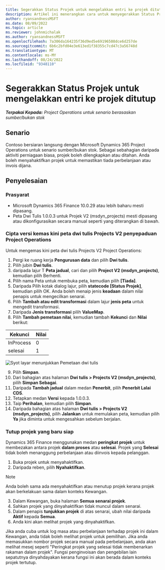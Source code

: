 ```yaml
---
title: Segerakkan Status Projek untuk mengelakkan entri ke projek ditutup
description: Artikel ini menerangkan cara untuk menyegerakkan Status Projek untuk mengelakkan entri terhadap projek tidak aktif atau tertutup.
author: ryansandnessMSFT
ms.date: 08/09/2022
ms.topic: article
ms.reviewer: johnmichalak
ms.author: ryansandnessMSFT
ms.openlocfilehash: 7a306da164235f36d9ed5e69196508dce6d257de
ms.sourcegitcommit: 6b6c2bfd04e3e613ed1f38355c7cd47c3a56748d
ms.translationtype: MT
ms.contentlocale: ms-MY
ms.lasthandoff: 08/24/2022
ms.locfileid: "9348110"
---
```

# <a name="sync-project-status-to-prevent-entry-against-closed-projects"></a>Segerakkan Status Projek untuk mengelakkan entri ke projek ditutup

_**Terpakai Kepada:** Project Operations untuk senario berasaskan sumber/bukan stok_

## <a name="scenario"></a>Senario

Contoso bersiaran langsung dengan Microsoft Dynamics 365 Project Operations untuk senario sumber/bukan stok. Sebagai sebahagian daripada aktiviti perniagaan biasa, projek boleh dilengkapkan atau ditahan. Anda boleh menyahaktifkan projek untuk memastikan tiada perbelanjaan atau invois dijana.

## <a name="solution"></a>Penyelesaian

### <a name="prerequisites"></a>Prasyarat

-   Microsoft Dynamics 365 Finance 10.0.29 atau lebih baharu mesti dipasang.
-   Peta Dwi Tulis 1.0.0.3 untuk Projek V2 (msdyn\_projects) mesti dipasang atau dikonfigurasikan secara manual seperti yang diterangkan di bawah.

### <a name="create-an-updated-version-of-the-project-operations-integration-projects-v2-dual-write-map"></a>Cipta versi kemas kini peta dwi tulis Projects V2 penyepaduan Project Operations

Untuk mengemas kini peta dwi tulis Projects V2 Project Operations:

1. Pergi ke ruang kerja **Pengurusan data** dan pilih **Dwi tulis**.
2. Pilih jubin **Dwi tulis**.
3. daripada lajur T **Peta jadual**, cari dan pilih **Project V2 (msdyn\_projects)**, kemudian pilih Berhenti.
4. Pilih nama Peta untuk membuka peta, kemudian pilih **[Tiada]**.
5. Daripada Pilih kotak dialog lajur, pilih **statecode \[Status Projek\]**, kemudian pilih OK. Anda boleh menaip jenis **keadaan** dalam nilai penapis untuk mengecilkan senarai.
6.  Pilih **Tambah atau edit transformasi** dalam lajur **jenis peta** untuk mengedit transformasi.
7.  Daripada **Jenis transformasi** pilih **ValueMap**.
8.  Pilih **Tambah pemetaan nilai**, kemudian tambah **Kekunci** dan **Nilai** berikut:

   Kekunci       | Nilai 
   ----------|-------
   InProcess | 0     
   selesai | 1     

![Syot layar menunjukkan Pemetaan dwi tulis](media/projectstage-dw-mapping.png)

9. Pilih **Simpan**.
10. Dari bahagian atas halaman **Dwi tulis > Projects V2 (msdyn_projects)**, pilih **Simpan Sebagai**.
11. Daripada **Tambah jadual** dalam medan **Penerbit**, pilih **Penerbit Lalai CDS**.
12. Tetapkan medan **Versi** kepada 1.0.0.3.
13. Taip **Perihalan**, kemudian pilih **Simpan**.
14. Daripada bahagian atas halaman **Dwi tulis > Projects V2 (msdyn_projects)**, pilih **Jalankan** untuk memulakan peta, kemudian pilih **Ya** jika diminta untuk mengesahkan sebelum berjalan. 

### <a name="close-a-newly-completed-project"></a>Tutup projek yang baru siap

Dynamics 365 Finance menggunakan medan **peringkat projek** untuk membezakan antara projek **dalam proses** atau **selesai**. Projek yang **Selesai** tidak boleh menanggung perbelanjaan atau diinvois kepada pelanggan.

1. Buka projek untuk menyahaktifkan.
2. Daripada reben, pilih **Nyahaktifkan**.

> [!NOTE]
> Anda boleh sama ada menyahaktifkan atau menutup projek kerana projek akan berkelakuan sama dalam konteks Kewangan.

3. Dalam Kewangan, buka halaman **Semua senarai projek**.
4. Sahkan projek yang dinyahaktifkan tidak muncul dalam senarai.
5. Dalam penapis **tunjukkan projek** di atas senarai, ubah nilai daripada **Aktif** kepada **Semua**.
6. Anda kini akan melihat projek yang dinyahaktifkan.

Jika anda cuba untuk log masa atau perbelanjaan terhadap projek ini dalam Kewangan, anda tidak boleh melihat projek untuk pemilihan. Jika anda memasukkan nombor projek secara manual pada perbelanjaan, anda akan melihat mesej seperti "Peringkat projek yang selesai tidak membenarkan rakaman dalam projek". Fungsi penginvoisan dan pengebilan lain sepatutnya dinyahdayakan kerana fungsi ini akan berada dalam konteks projek tertutup.

